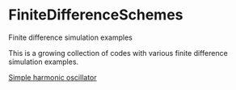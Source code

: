 # FiniteDifferenceSchemes

Finite difference simulation examples

This is a growing collection of codes with various finite difference simulation examples.

[Simple harmonic oscillator](sho)

